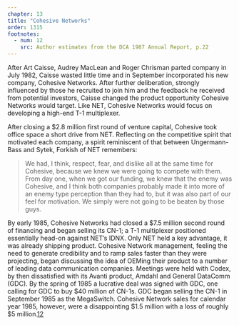 ```yaml
---
chapter: 13
title: "Cohesive Networks"
order: 1315
footnotes:
  - num: 12
    src: Author estimates from the DCA 1987 Annual Report, p.22 
---
```


After Art Caisse, Audrey MacLean and Roger Chrisman parted company in July 1982, Caisse wasted little time and in September incorporated his new company, Cohesive Networks. After further deliberation, strongly influenced by those he recruited to join him and the feedback he received from potential investors, Caisse changed the product opportunity Cohesive Networks would target. Like NET, Cohesive Networks would focus on developing a high-end T-1 multiplexer.

After closing a $2.8 million first round of venture capital, Cohesive took office space a short drive from NET. Reflecting on the competitive spirit that motivated each company, a spirit reminiscent of that between Ungermann-Bass and Sytek, Forkish of NET remembers:

>We had, I think, respect, fear, and dislike all at the same time for Cohesive, because we knew we were going to compete with them. From day one, when we got our funding, we knew that the enemy was Cohesive, and I think both companies probably made it into more of an enemy type perception than they had to, but it was also part of our feel for motivation. We simply were not going to be beaten by those guys.

By early 1985, Cohesive Networks had closed a $7.5 million second round of financing and began selling its CN-1; a T-1 multiplexer positioned essentially head-on against NET’s IDNX. Only NET held a key advantage, it was already shipping product. Cohesive Network management, feeling the need to generate credibility and to ramp sales faster than they were projecting, began discussing the idea of OEMing their product to a number of leading data communication companies. Meetings were held with Codex, by then dissatisfied with its Avanti product, Amdahl and General DataComm (GDC). By the spring of 1985 a lucrative deal was signed with GDC, one calling for GDC to buy $40 million of CN-1s. GDC began selling the CN-1 in September 1985 as the MegaSwitch. Cohesive Network sales for calendar year 1985, however, were a disappointing $1.5 million with a loss of roughly $5 million.<a name="fnloc12" href="#fn12">12</a>

